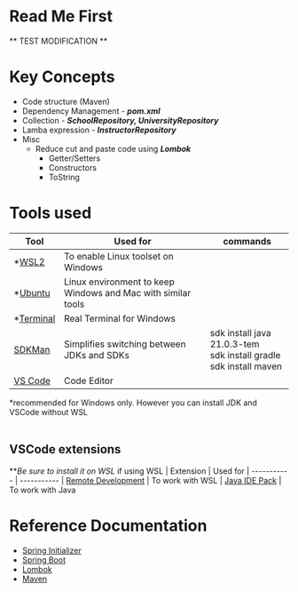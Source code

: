 # Read Me First
   ** TEST MODIFICATION **
# Key Concepts
- Code structure (Maven)
- Dependency Management - ***pom.xml***
- Collection - ***SchoolRepository, UniversityRepository***
- Lamba expression - ***InstructorRepository***
- Misc
    - Reduce cut and paste code using ***Lombok***
        - Getter/Setters
        - Constructors
        - ToString        
# Tools used
| Tool | Used for | commands 
| ----------- | ----------- |------
| *[WSL2](https://docs.microsoft.com/en-us/windows/wsl/install-win10) | To enable Linux toolset on Windows 
| *[Ubuntu](https://www.microsoft.com/en-us/p/ubuntu/9nblggh4msv6) | Linux environment to keep Windows and Mac with similar tools 
| *[Terminal](https://www.microsoft.com/en-us/p/windows-terminal/9n0dx20hk701) | Real Terminal for Windows 
| [SDKMan](https://sdkman.io/) | Simplifies switching between JDKs and SDKs | sdk install java 21.0.3-tem<br/>sdk install gradle<br/> sdk install maven
| [VS Code](https://code.visualstudio.com) | Code Editor  

*recommended for Windows only.  However you can install JDK and VSCode without WSL<br/><br/>
## VSCode extensions
**<i>Be sure to install it on WSL</I> if using WSL
| Extension | Used for 
| ----------- | ----------- 
| [Remote Development](https://marketplace.visualstudio.com/items?itemName=ms-vscode-remote.vscode-remote-extensionpack) | To work with WSL
| [Java IDE Pack](https://marketplace.visualstudio.com/items?itemName=pverest.java-ide-pack) | To work with Java

# Reference Documentation
* [Spring Initializer](https://start.spring.io/)
* [Spring Boot](https://docs.spring.io/spring-boot/docs/current/reference/html/getting-started.html)
* [Lombok](https://projectlombok.org/)
* [Maven](https://maven.apache.org/guides/index.html)

